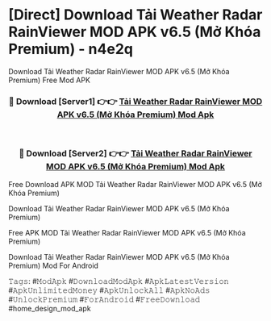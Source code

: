 # [Direct] Download Tải Weather Radar RainViewer MOD APK v6.5 (Mở Khóa Premium) - n4e2q
Download Tải Weather Radar RainViewer MOD APK v6.5 (Mở Khóa Premium) Free Mod APK

<div align="center">
<h3>🔴 Download [Server1] 👉👉 <a href="https://apk-comot.site?title=Tải_Weather_Radar_RainViewer_MOD_APK_v6.5_(Mở_Khóa_Premium)">Tải Weather Radar RainViewer MOD APK v6.5 (Mở Khóa Premium) Mod Apk</a></h3><br>

<h3>🔴 Download [Server2] 👉👉 <a href="https://apk-comot.site?title=Tải_Weather_Radar_RainViewer_MOD_APK_v6.5_(Mở_Khóa_Premium)">Tải Weather Radar RainViewer MOD APK v6.5 (Mở Khóa Premium) Mod Apk</a></h3>
</div>


Free Download APK MOD Tải Weather Radar RainViewer MOD APK v6.5 (Mở Khóa Premium)

Download Tải Weather Radar RainViewer MOD APK v6.5 (Mở Khóa Premium) 

Free APK MOD Tải Weather Radar RainViewer MOD APK v6.5 (Mở Khóa Premium) 

Download Tải Weather Radar RainViewer MOD APK v6.5 (Mở Khóa Premium) Mod For Android

𝚃𝚊𝚐𝚜: #𝙼𝚘𝚍𝙰𝚙𝚔 #𝙳𝚘𝚠𝚗𝚕𝚘𝚊𝚍𝙼𝚘𝚍𝙰𝚙𝚔 #𝙰𝚙𝚔𝙻𝚊𝚝𝚎𝚜𝚝𝚅𝚎𝚛𝚜𝚒𝚘𝚗 #𝙰𝚙𝚔𝚄𝚗𝚕𝚒𝚖𝚒𝚝𝚎𝚍𝙼𝚘𝚗𝚎𝚢 #𝙰𝚙𝚔𝚄𝚗𝚕𝚘𝚌𝚔𝙰𝚕𝚕 #𝙰𝚙𝚔𝙽𝚘𝙰𝚍𝚜 #𝚄𝚗𝚕𝚘𝚌𝚔𝙿𝚛𝚎𝚖𝚒𝚞𝚖 #𝙵𝚘𝚛𝙰𝚗𝚍𝚛𝚘𝚒𝚍 #𝙵𝚛𝚎𝚎𝙳𝚘𝚠𝚗𝚕𝚘𝚊𝚍 #home_design_mod_apk